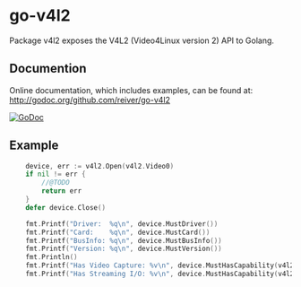 # go-v4l2

Package v4l2 exposes the V4L2 (Video4Linux version 2) API to Golang.


## Documention

Online documentation, which includes examples, can be found at: http://godoc.org/github.com/reiver/go-v4l2

[![GoDoc](https://godoc.org/github.com/reiver/go-v4l2?status.svg)](https://godoc.org/github.com/reiver/go-v4l2)


## Example
```go
	device, err := v4l2.Open(v4l2.Video0)
	if nil != err {
		//@TODO
		return err
	}
	defer device.Close()

	fmt.Printf("Driver:  %q\n", device.MustDriver())
	fmt.Printf("Card:    %q\n", device.MustCard())
	fmt.Printf("BusInfo: %q\n", device.MustBusInfo())
	fmt.Printf("Version: %q\n", device.MustVersion())
	fmt.Println()
	fmt.Printf("Has Video Capture: %v\n", device.MustHasCapability(v4l2.CapabilityVideoCapture))
	fmt.Printf("Has Streaming I/O: %v\n", device.MustHasCapability(v4l2.CapabilityStreaming))
```
